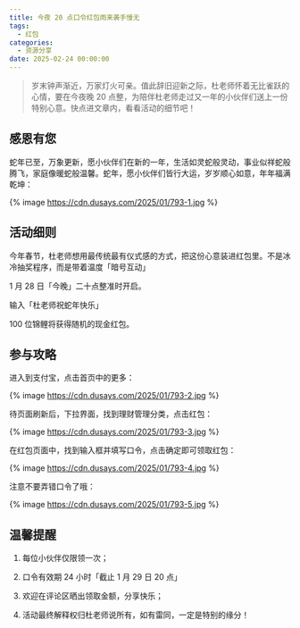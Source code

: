 ```yaml
---
title: 今夜 20 点口令红包雨来袭手慢无
tags:
  - 红包
categories:
  - 资源分享
date: 2025-02-24 00:00:00
---
```


> 岁末钟声渐近，万家灯火可亲。值此辞旧迎新之际，杜老师怀着无比雀跃的心情，要在今夜晚 20 点整，为陪伴杜老师走过又一年的小伙伴们送上一份特别心意。快点进文章内，看看活动的细节吧！

<!-- more -->

## 感恩有您

蛇年已至，万象更新，愿小伙伴们在新的一年，生活如灵蛇般灵动，事业似祥蛇般腾飞，家庭像暖蛇般温馨。蛇年，愿小伙伴们皆行大运，岁岁顺心如意，年年福满乾坤：

{% image https://cdn.dusays.com/2025/01/793-1.jpg %}

## 活动细则

今年春节，杜老师想用最传统最有仪式感的方式，把这份心意装进红包里。不是冰冷抽奖程序，而是带着温度「暗号互动」

1 月 28 日「今晚」二十点整准时开启。

输入「杜老师祝蛇年快乐」

100 位锦鲤将获得随机的现金红包。

## 参与攻略

进入到支付宝，点击首页中的更多：

{% image https://cdn.dusays.com/2025/01/793-2.jpg %}

待页面刷新后，下拉界面，找到理财管理分类，点击红包：

{% image https://cdn.dusays.com/2025/01/793-3.jpg %}

在红包页面中，找到输入框并填写口令，点击确定即可领取红包：

{% image https://cdn.dusays.com/2025/01/793-4.jpg %}

注意不要弄错口令了哦：

{% image https://cdn.dusays.com/2025/01/793-5.jpg %}

## 温馨提醒

1. 每位小伙伴仅限领一次；

2. 口令有效期 24 小时「截止 1 月 29 日 20 点」

3. 欢迎在评论区晒出领取金额，分享快乐；

4. 活动最终解释权归杜老师说所有，如有雷同，一定是特别的缘分！